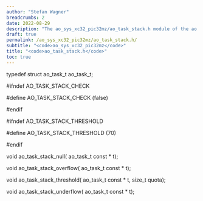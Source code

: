 ```yaml
---
author: "Stefan Wagner"
breadcrumbs: 2
date: 2022-08-29
description: "The ao_sys_xc32_pic32mz/ao_task_stack.h module of the ao real-time operating system."
draft: true
permalink: /ao_sys_xc32_pic32mz/ao_task_stack.h/ 
subtitle: "<code>ao_sys_xc32_pic32mz</code>"
title: "<code>ao_task_stack.h</code>"
toc: true
---
```


typedef struct  ao_task_t           ao_task_t;

#ifndef AO_TASK_STACK_CHECK

#define AO_TASK_STACK_CHECK         (false)

#endif

#ifndef AO_TASK_STACK_THRESHOLD

#define AO_TASK_STACK_THRESHOLD     (70)

#endif

void    ao_task_stack_null(         ao_task_t const * t);

void    ao_task_stack_overflow(     ao_task_t const * t);

void    ao_task_stack_threshold(    ao_task_t const * t, size_t quota);

void    ao_task_stack_underflow(    ao_task_t const * t);

